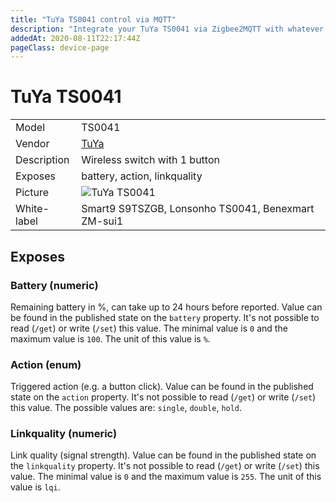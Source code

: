 ```yaml
---
title: "TuYa TS0041 control via MQTT"
description: "Integrate your TuYa TS0041 via Zigbee2MQTT with whatever smart home infrastructure you are using without the vendor's bridge or gateway."
addedAt: 2020-08-11T22:17:44Z
pageClass: device-page
---
```


<!-- !!!! -->
<!-- ATTENTION: This file is auto-generated through docgen! -->
<!-- You can only edit the "Notes"-Section between the two comment lines "Notes BEGIN" and "Notes END". -->
<!-- Do not use h1 or h2 heading within "## Notes"-Section. -->
<!-- !!!! -->

# TuYa TS0041

|     |     |
|-----|-----|
| Model | TS0041  |
| Vendor  | [TuYa](/supported-devices/#v=TuYa)  |
| Description | Wireless switch with 1 button |
| Exposes | battery, action, linkquality |
| Picture | ![TuYa TS0041](https://www.zigbee2mqtt.io/images/devices/TS0041.png) |
| White-label | Smart9 S9TSZGB, Lonsonho TS0041, Benexmart ZM-sui1 |


<!-- Notes BEGIN: You can edit here. Add "## Notes" headline if not already present. -->


<!-- Notes END: Do not edit below this line -->




## Exposes

### Battery (numeric)
Remaining battery in %, can take up to 24 hours before reported.
Value can be found in the published state on the `battery` property.
It's not possible to read (`/get`) or write (`/set`) this value.
The minimal value is `0` and the maximum value is `100`.
The unit of this value is `%`.

### Action (enum)
Triggered action (e.g. a button click).
Value can be found in the published state on the `action` property.
It's not possible to read (`/get`) or write (`/set`) this value.
The possible values are: `single`, `double`, `hold`.

### Linkquality (numeric)
Link quality (signal strength).
Value can be found in the published state on the `linkquality` property.
It's not possible to read (`/get`) or write (`/set`) this value.
The minimal value is `0` and the maximum value is `255`.
The unit of this value is `lqi`.

